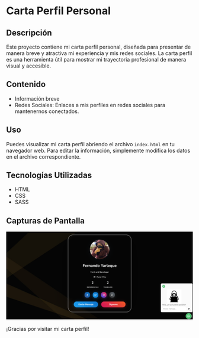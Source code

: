 
# Carta Perfil Personal


## Descripción
Este proyecto contiene mi carta perfil personal, diseñada para presentar de manera breve y atractiva mi experiencia y mis redes sociales. La carta perfil es una herramienta útil para mostrar mi trayectoria profesional de manera visual y accesible.

## Contenido
- Información breve
- Redes Sociales: Enlaces a mis perfiles en redes sociales para mantenernos conectados.

## Uso
Puedes visualizar mi carta perfil abriendo el archivo `index.html` en tu navegador web. Para editar la información, simplemente modifica los datos en el archivo correspondiente.

## Tecnologías Utilizadas
- HTML
- CSS
- SASS

## Capturas de Pantalla
![Vista previa de la Carta Perfil](img/captura.png)

¡Gracias por visitar mi carta perfil!
